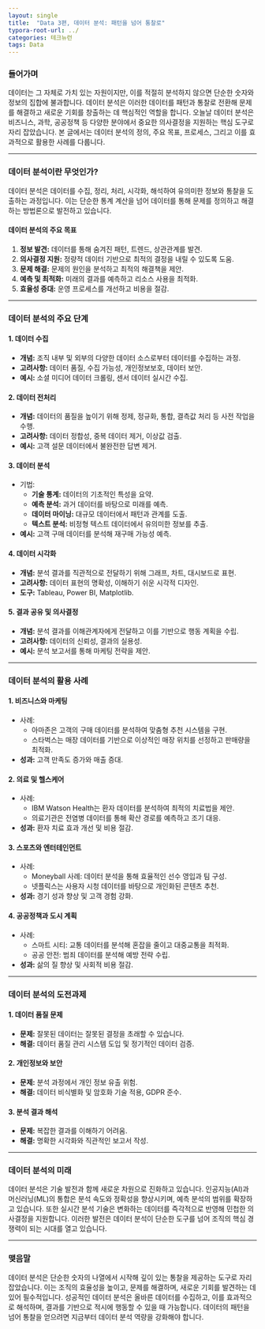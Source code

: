 ```yaml
---
layout: single
title:  "Data 3편, 데이터 분석: 패턴을 넘어 통찰로"
typora-root-url: ../
categories: 테크뉴런
tags: Data
---
```




### **들어가며**

데이터는 그 자체로 가치 있는 자원이지만, 이를 적절히 분석하지 않으면 단순한 숫자와 정보의 집합에 불과합니다. 데이터 분석은 이러한 데이터를 패턴과 통찰로 전환해 문제를 해결하고 새로운 기회를 창출하는 데 핵심적인 역할을 합니다. 오늘날 데이터 분석은 비즈니스, 과학, 공공정책 등 다양한 분야에서 중요한 의사결정을 지원하는 핵심 도구로 자리 잡았습니다. 본 글에서는 데이터 분석의 정의, 주요 목표, 프로세스, 그리고 이를 효과적으로 활용한 사례를 다룹니다.

------

### **데이터 분석이란 무엇인가?**

데이터 분석은 데이터를 수집, 정리, 처리, 시각화, 해석하여 유의미한 정보와 통찰을 도출하는 과정입니다. 이는 단순한 통계 계산을 넘어 데이터를 통해 문제를 정의하고 해결하는 방법론으로 발전하고 있습니다.

#### **데이터 분석의 주요 목표**

1. **정보 발견:** 데이터를 통해 숨겨진 패턴, 트렌드, 상관관계를 발견.
2. **의사결정 지원:** 정량적 데이터 기반으로 최적의 결정을 내릴 수 있도록 도움.
3. **문제 해결:** 문제의 원인을 분석하고 최적의 해결책을 제안.
4. **예측 및 최적화:** 미래의 결과를 예측하고 리소스 사용을 최적화.
5. **효율성 증대:** 운영 프로세스를 개선하고 비용을 절감.

------

### **데이터 분석의 주요 단계**

#### **1. 데이터 수집**

- **개념:** 조직 내부 및 외부의 다양한 데이터 소스로부터 데이터를 수집하는 과정.
- **고려사항:** 데이터 품질, 수집 가능성, 개인정보보호, 데이터 보안.
- **예시:** 소셜 미디어 데이터 크롤링, 센서 데이터 실시간 수집.

#### **2. 데이터 전처리**

- **개념:** 데이터의 품질을 높이기 위해 정제, 정규화, 통합, 결측값 처리 등 사전 작업을 수행.
- **고려사항:** 데이터 정합성, 중복 데이터 제거, 이상값 검출.
- **예시:** 고객 설문 데이터에서 불완전한 답변 제거.

#### **3. 데이터 분석**

- 기법:
  - **기술 통계:** 데이터의 기초적인 특성을 요약.
  - **예측 분석:** 과거 데이터를 바탕으로 미래를 예측.
  - **데이터 마이닝:** 대규모 데이터에서 패턴과 관계를 도출.
  - **텍스트 분석:** 비정형 텍스트 데이터에서 유의미한 정보를 추출.
- **예시:** 고객 구매 데이터를 분석해 재구매 가능성 예측.

#### **4. 데이터 시각화**

- **개념:** 분석 결과를 직관적으로 전달하기 위해 그래프, 차트, 대시보드로 표현.
- **고려사항:** 데이터 표현의 명확성, 이해하기 쉬운 시각적 디자인.
- **도구:** Tableau, Power BI, Matplotlib.

#### **5. 결과 공유 및 의사결정**

- **개념:** 분석 결과를 이해관계자에게 전달하고 이를 기반으로 행동 계획을 수립.
- **고려사항:** 데이터의 신뢰성, 결과의 실용성.
- **예시:** 분석 보고서를 통해 마케팅 전략을 제안.

------

### **데이터 분석의 활용 사례**

#### **1. 비즈니스와 마케팅**

- 사례:
  - 아마존은 고객의 구매 데이터를 분석하여 맞춤형 추천 시스템을 구현.
  - 스타벅스는 매장 데이터를 기반으로 이상적인 매장 위치를 선정하고 판매량을 최적화.
- **성과:** 고객 만족도 증가와 매출 증대.

#### **2. 의료 및 헬스케어**

- 사례:
  - IBM Watson Health는 환자 데이터를 분석하여 최적의 치료법을 제안.
  - 의료기관은 전염병 데이터를 통해 확산 경로를 예측하고 조기 대응.
- **성과:** 환자 치료 효과 개선 및 비용 절감.

#### **3. 스포츠와 엔터테인먼트**

- 사례:
  - Moneyball 사례: 데이터 분석을 통해 효율적인 선수 영입과 팀 구성.
  - 넷플릭스는 사용자 시청 데이터를 바탕으로 개인화된 콘텐츠 추천.
- **성과:** 경기 성과 향상 및 고객 경험 강화.

#### **4. 공공정책과 도시 계획**

- 사례:
  - 스마트 시티: 교통 데이터를 분석해 혼잡을 줄이고 대중교통을 최적화.
  - 공공 안전: 범죄 데이터를 분석해 예방 전략 수립.
- **성과:** 삶의 질 향상 및 사회적 비용 절감.

------

### **데이터 분석의 도전과제**

#### **1. 데이터 품질 문제**

- **문제:** 잘못된 데이터는 잘못된 결정을 초래할 수 있습니다.
- **해결:** 데이터 품질 관리 시스템 도입 및 정기적인 데이터 검증.

#### **2. 개인정보와 보안**

- **문제:** 분석 과정에서 개인 정보 유출 위험.
- **해결:** 데이터 비식별화 및 암호화 기술 적용, GDPR 준수.

#### **3. 분석 결과 해석**

- **문제:** 복잡한 결과를 이해하기 어려움.
- **해결:** 명확한 시각화와 직관적인 보고서 작성.

------

### **데이터 분석의 미래**

데이터 분석은 기술 발전과 함께 새로운 차원으로 진화하고 있습니다. 인공지능(AI)과 머신러닝(ML)의 통합은 분석 속도와 정확성을 향상시키며, 예측 분석의 범위를 확장하고 있습니다. 또한 실시간 분석 기술은 변화하는 데이터를 즉각적으로 반영해 민첩한 의사결정을 지원합니다. 이러한 발전은 데이터 분석이 단순한 도구를 넘어 조직의 핵심 경쟁력이 되는 시대를 열고 있습니다.

------

### **맺음말**

데이터 분석은 단순한 숫자의 나열에서 시작해 깊이 있는 통찰을 제공하는 도구로 자리 잡았습니다. 이는 조직의 효율성을 높이고, 문제를 해결하며, 새로운 기회를 발견하는 데 있어 필수적입니다. 성공적인 데이터 분석은 올바른 데이터를 수집하고, 이를 효과적으로 해석하며, 결과를 기반으로 적시에 행동할 수 있을 때 가능합니다. 데이터의 패턴을 넘어 통찰을 얻으려면 지금부터 데이터 분석 역량을 강화해야 합니다.
